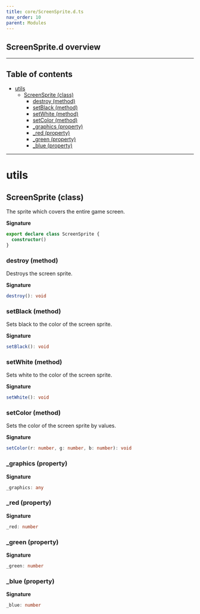```yaml
---
title: core/ScreenSprite.d.ts
nav_order: 10
parent: Modules
---
```


## ScreenSprite.d overview

---

<h2 class="text-delta">Table of contents</h2>

- [utils](#utils)
  - [ScreenSprite (class)](#screensprite-class)
    - [destroy (method)](#destroy-method)
    - [setBlack (method)](#setblack-method)
    - [setWhite (method)](#setwhite-method)
    - [setColor (method)](#setcolor-method)
    - [\_graphics (property)](#_graphics-property)
    - [\_red (property)](#_red-property)
    - [\_green (property)](#_green-property)
    - [\_blue (property)](#_blue-property)

---

# utils

## ScreenSprite (class)

The sprite which covers the entire game screen.

**Signature**

```ts
export declare class ScreenSprite {
  constructor()
}
```

### destroy (method)

Destroys the screen sprite.

**Signature**

```ts
destroy(): void
```

### setBlack (method)

Sets black to the color of the screen sprite.

**Signature**

```ts
setBlack(): void
```

### setWhite (method)

Sets white to the color of the screen sprite.

**Signature**

```ts
setWhite(): void
```

### setColor (method)

Sets the color of the screen sprite by values.

**Signature**

```ts
setColor(r: number, g: number, b: number): void
```

### \_graphics (property)

**Signature**

```ts
_graphics: any
```

### \_red (property)

**Signature**

```ts
_red: number
```

### \_green (property)

**Signature**

```ts
_green: number
```

### \_blue (property)

**Signature**

```ts
_blue: number
```
